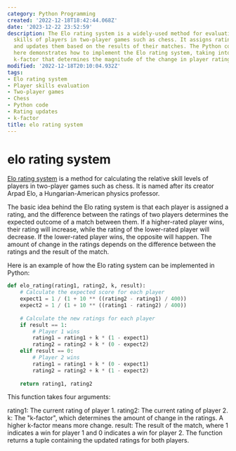 ```yaml
---
category: Python Programming
created: '2022-12-18T18:42:44.068Z'
date: '2023-12-22 23:52:59'
description: The Elo rating system is a widely-used method for evaluating the relative
  skills of players in two-player games such as chess. It assigns ratings to players
  and updates them based on the results of their matches. The Python code provided
  here demonstrates how to implement the Elo rating system, taking into account a
  k-factor that determines the magnitude of the change in player ratings.
modified: '2022-12-18T20:10:04.932Z'
tags:
- Elo rating system
- Player skills evaluation
- Two-player games
- Chess
- Python code
- Rating updates
- k-factor
title: elo rating system
---
```


# elo rating system

[Elo rating system](https://github.com/theubermanishere/elo-rating-system) is a method for calculating the relative skill levels of players in two-player games such as chess. It is named after its creator Arpad Elo, a Hungarian-American physics professor.

The basic idea behind the Elo rating system is that each player is assigned a rating, and the difference between the ratings of two players determines the expected outcome of a match between them. If a higher-rated player wins, their rating will increase, while the rating of the lower-rated player will decrease. If the lower-rated player wins, the opposite will happen. The amount of change in the ratings depends on the difference between the ratings and the result of the match.

Here is an example of how the Elo rating system can be implemented in Python:

```python
def elo_rating(rating1, rating2, k, result):
    # Calculate the expected score for each player
    expect1 = 1 / (1 + 10 ** ((rating2 - rating1) / 400))
    expect2 = 1 / (1 + 10 ** ((rating1 - rating2) / 400))
 
    # Calculate the new ratings for each player
    if result == 1:
        # Player 1 wins
        rating1 = rating1 + k * (1 - expect1)
        rating2 = rating2 + k * (0 - expect2)
    elif result == 0:
        # Player 2 wins
        rating1 = rating1 + k * (0 - expect1)
        rating2 = rating2 + k * (1 - expect2)
 
    return rating1, rating2
```
This function takes four arguments:

rating1: The current rating of player 1.
rating2: The current rating of player 2.
k: The "k-factor", which determines the amount of change in the ratings. A higher k-factor means more change.
result: The result of the match, where 1 indicates a win for player 1 and 0 indicates a win for player 2.
The function returns a tuple containing the updated ratings for both players.




